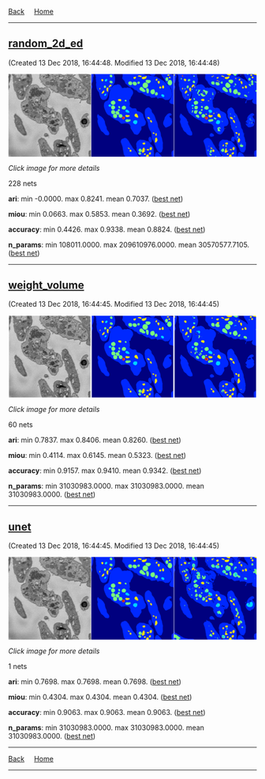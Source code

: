 
[Back](..)&nbsp;&nbsp;&nbsp;&nbsp;&nbsp;[Home](https://leapmanlab.github.io/snapshots)

---

<div class="summary"><a href="random_2d_ed"><h2>random_2d_ed</h2></a><p>(Created 13 Dec 2018, 16:44:48. Modified 13 Dec 2018, 16:44:48)
</p><a href="random_2d_ed"><img src="random_2d_ed/1210/1/0/media/summary.png" align="center"></a><p><i>Click image for more details</i>
</p></div>

228 nets

**ari**: min -0.0000. max 0.8241. mean 0.7037.  ([best net](random_2d_ed/1210/31/0))

**miou**: min 0.0663. max 0.5853. mean 0.3692.  ([best net](random_2d_ed/1210/1/0))

**accuracy**: min 0.4426. max 0.9338. mean 0.8824.  ([best net](random_2d_ed/1210/31/0))

**n_params**: min 108011.0000. max 209610976.0000. mean 30570577.7105.  ([best net](random_2d_ed/1210/46/0))

---

<div class="summary"><a href="weight_volume"><h2>weight_volume</h2></a><p>(Created 13 Dec 2018, 16:44:45. Modified 13 Dec 2018, 16:44:45)
</p><a href="weight_volume"><img src="weight_volume/1210/001/1/media/summary.png" align="center"></a><p><i>Click image for more details</i>
</p></div>

60 nets

**ari**: min 0.7837. max 0.8406. mean 0.8260.  ([best net](weight_volume/1210/001/1))

**miou**: min 0.4114. max 0.6145. mean 0.5323.  ([best net](weight_volume/1210/001/1))

**accuracy**: min 0.9157. max 0.9410. mean 0.9342.  ([best net](weight_volume/1210/001/1))

**n_params**: min 31030983.0000. max 31030983.0000. mean 31030983.0000.  ([best net](weight_volume/1210/0/0))

---

<div class="summary"><a href="unet"><h2>unet</h2></a><p>(Created 13 Dec 2018, 16:44:45. Modified 13 Dec 2018, 16:44:45)
</p><a href="unet"><img src="unet/1212/0/media/summary.png" align="center"></a><p><i>Click image for more details</i>
</p></div>

1 nets

**ari**: min 0.7698. max 0.7698. mean 0.7698.  ([best net](unet/1212/0))

**miou**: min 0.4304. max 0.4304. mean 0.4304.  ([best net](unet/1212/0))

**accuracy**: min 0.9063. max 0.9063. mean 0.9063.  ([best net](unet/1212/0))

**n_params**: min 31030983.0000. max 31030983.0000. mean 31030983.0000.  ([best net](unet/1212/0))

---

[Back](..)&nbsp;&nbsp;&nbsp;&nbsp;&nbsp;[Home](https://leapmanlab.github.io/snapshots)

---